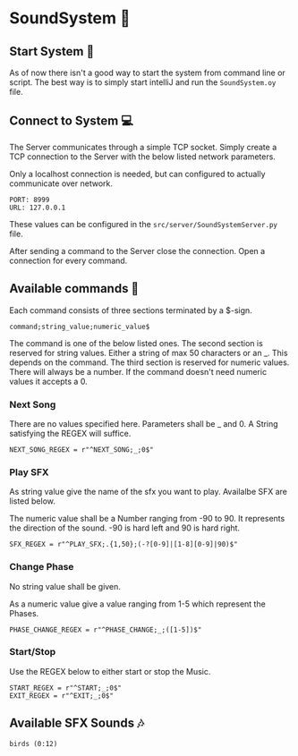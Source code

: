 # SoundSystem 🎼

## Start System 🚀

As of now there isn't a good way to start the system from command line or script.
The best way is to simply start intelliJ and run the ```SoundSystem.oy``` file.

## Connect to System 💻

The Server communicates through a simple TCP socket. Simply create a TCP
connection to the Server with the below listed network parameters.

Only a localhost connection is needed, but can configured to actually communicate over network.

    PORT: 8999
    URL: 127.0.0.1

These values can be configured in the ```src/server/SoundSystemServer.py``` file.

After sending a command to the Server close the connection. Open a connection for every command.

## Available commands 💬

Each command consists of three sections terminated by a $-sign.

    command;string_value;numeric_value$

The command is one of the below listed ones. The second section is reserved for string values. 
Either a string of max 50 characters or an _. This depends on the command.
The third section is reserved for numeric values. There will always be a number.
If the command doesn't need numeric values it accepts a 0.

### Next Song

There are no values specified here. Parameters shall be _ and 0. A String
satisfying the REGEX will suffice.

    NEXT_SONG_REGEX = r"^NEXT_SONG;_;0$"

### Play SFX

As string value give the name of the sfx you want to play. Availalbe SFX are listed below.

The numeric value shall be a Number ranging from -90 to 90. It represents the direction
of the sound. -90 is hard left and 90 is hard right.

    SFX_REGEX = r"^PLAY_SFX;.{1,50};(-?[0-9]|[1-8][0-9]|90)$"

### Change Phase

No string value shall be given.

As a numeric value give a value ranging from 1-5 which represent the Phases.

    PHASE_CHANGE_REGEX = r"^PHASE_CHANGE;_;([1-5])$"

### Start/Stop

Use the REGEX below to either start or stop the Music.

    START_REGEX = r"^START;_;0$"
    EXIT_REGEX = r"^EXIT;_;0$"

## Available SFX Sounds 🎶

    birds (0:12)
